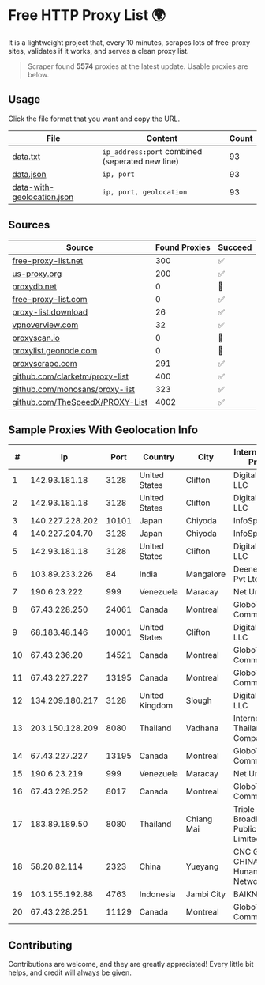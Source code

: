 
# Free HTTP Proxy List 🌍

It is a lightweight project that, every 10 minutes, scrapes lots of free-proxy sites, validates if it works, and serves a clean proxy list.


> Scraper found **5574** proxies at the latest update. Usable proxies are below.

## Usage

Click the file format that you want and copy the URL.


|File|Content|Count|
|----|-------|-----|
|[data.txt](https://raw.githubusercontent.com/themiralay/Proxy-List-World/master/data.txt)|`ip_address:port` combined (seperated new line)|93|
|[data.json](https://raw.githubusercontent.com/themiralay/Proxy-List-World/master/data.json)|`ip, port`|93|
|[data-with-geolocation.json](https://raw.githubusercontent.com/themiralay/Proxy-List-World/master/data-with-geolocation.json)|`ip, port, geolocation`|93|

## Sources

|Source|Found Proxies|Succeed|
|------|-------------|-------|
|[free-proxy-list.net](https://free-proxy-list.net)|300|✅|
|[us-proxy.org](https://www.us-proxy.org)|200|✅|
|[proxydb.net](http://proxydb.net)|0|🚫|
|[free-proxy-list.com](https://free-proxy-list.com/?page=&port=&type%5B%5D=http&type%5B%5D=https&up_time=0&search=Search)|0|✅|
|[proxy-list.download](https://www.proxy-list.download/HTTP)|26|✅|
|[vpnoverview.com](https://vpnoverview.com/privacy/anonymous-browsing/free-proxy-servers)|32|✅|
|[proxyscan.io](https://www.proxyscan.io)|0|🚫|
|[proxylist.geonode.com](https://proxylist.geonode.com/api/proxy-list?limit=300&page=1&sort_by=lastChecked&sort_type=desc&protocols=http,https)|0|🚫|
|[proxyscrape.com](https://api.proxyscrape.com/v2/?request=displayproxies&protocol=http&timeout=10000&country=all&ssl=all&anonymity=all)|291|✅|
|[github.com/clarketm/proxy-list](https://raw.githubusercontent.com/clarketm/proxy-list/master/proxy-list-raw.txt)|400|✅|
|[github.com/monosans/proxy-list](https://raw.githubusercontent.com/monosans/proxy-list/main/proxies/http.txt)|323|✅|
|[github.com/TheSpeedX/PROXY-List](https://raw.githubusercontent.com/TheSpeedX/PROXY-List/master/http.txt)|4002|✅|


## Sample Proxies With Geolocation Info

|#|Ip|Port|Country|City|Internet Service Provider|
|-|--|----|-------|----|-------------------------|
|1|142.93.181.18|3128|United States|Clifton|DigitalOcean, LLC|
|2|142.93.181.18|3128|United States|Clifton|DigitalOcean, LLC|
|3|140.227.228.202|10101|Japan|Chiyoda|InfoSphere|
|4|140.227.204.70|3128|Japan|Chiyoda|InfoSphere|
|5|142.93.181.18|3128|United States|Clifton|DigitalOcean, LLC|
|6|103.89.233.226|84|India|Mangalore|Deenet Services Pvt Ltd|
|7|190.6.23.222|999|Venezuela|Maracay|Net Uno|
|8|67.43.228.250|24061|Canada|Montreal|GloboTech Communications|
|9|68.183.48.146|10001|United States|Clifton|DigitalOcean, LLC|
|10|67.43.236.20|14521|Canada|Montreal|GloboTech Communications|
|11|67.43.227.227|13195|Canada|Montreal|GloboTech Communications|
|12|134.209.180.217|3128|United Kingdom|Slough|DigitalOcean, LLC|
|13|203.150.128.209|8080|Thailand|Vadhana|Internet Thailand Company Ltd|
|14|67.43.227.227|13195|Canada|Montreal|GloboTech Communications|
|15|190.6.23.219|999|Venezuela|Maracay|Net Uno|
|16|67.43.228.252|8017|Canada|Montreal|GloboTech Communications|
|17|183.89.189.50|8080|Thailand|Chiang Mai|Triple T Broadband Public Company Limited|
|18|58.20.82.114|2323|China|Yueyang|CNC Group CHINA169 Hunan Province Network|
|19|103.155.192.88|4763|Indonesia|Jambi City|BAIKNET|
|20|67.43.228.251|11129|Canada|Montreal|GloboTech Communications|



## Contributing

Contributions are welcome, and they are greatly appreciated! Every
little bit helps, and credit will always be given.

